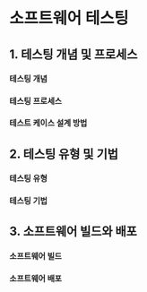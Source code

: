 # 소프트웨어 테스팅

## 1. 테스팅 개념 및 프로세스

#### 테스팅 개념

#### 테스팅 프로세스

#### 테스트 케이스 설계 방법

## 2. 테스팅 유형 및 기법

#### 테스팅 유형

#### 테스팅 기법

## 3. 소프트웨어 빌드와 배포

#### 소프트웨어 빌드

#### 소프트웨어 배포
